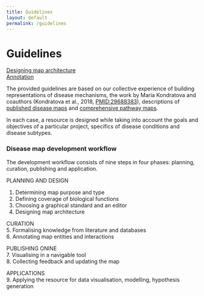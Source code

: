 ```yaml
---
title: Guidelines
layout: default
permalink: /guidelines
---
```


# Guidelines

[Designing map architecture](../architecture)   
[Annotation](../annotation)


The provided guidelines are based on our collective experience of building representations of disease mechanisms, the work by Maria Kondratova and coauthors (Kondratova et al., 2018, [PMID:29688383](https://pubmed.ncbi.nlm.nih.gov/29688383/)), descriptions of [published disease maps](https://disease-maps.org/publications#disease-maps) and [comprehensive pathway maps](/publications#comprehensive-pathway-maps).  

In each case, a resource is designed while taking into account the goals and objectives of a particular project, specifics of disease conditions and disease subtypes.  

### Disease map development workflow

The development workflow consists of nine steps in four phases: planning, curation, publishing and application.

PLANNING AND DESIGN  
1. Determining map purpose and type  
2. Defining coverage of biological functions  
3. Choosing a graphical standard and an editor  
4. Designing map architecture  

CURATION  
5. Formalising knowledge from literature and databases  
6. Annotating map entities and interactions  

PUBLISHING ONINE  
7. Visualising in a navigable tool  
8. Collecting feedback and updating the map

APPLICATIONS  
9. Applying the resource for data visualisation, modelling, hypothesis generation  
